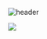 ![header](https://capsule-render.vercel.app/api?type=Soft&&color=70:43CBFF,30:9708CC&height=100&section=header&text=Welcome%20I'm%20LeeYun&fontSize=30&&fontColor=FFFFFF&stroke=00FF00)

![](https://github-readme-stats.vercel.app/api?username=LeeYun&show_icons=true&theme=radical)
